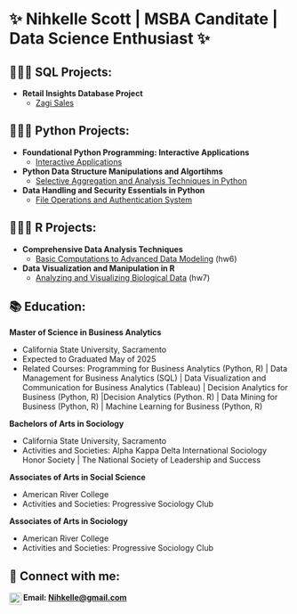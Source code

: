 <h1>✨ Nihkelle Scott | MSBA Canditate | Data Science Enthusiast ✨</h1> 

<h2>👩🏽‍💻 SQL Projects:</h2>

- <b>Retail Insights Database Project</b>
  - [Zagi Sales](https://github.com)
 
<h2>👩🏽‍💻 Python Projects:</h2>

- <b>Foundational Python Programming: Interactive Applications</b>
  - [Interactive Applications](https://github.com/nihkelle/Python_InteractiveApplications/tree/main) 
- <b>Python Data Structure Manipulations and Algortihms</b>
  - [Selective Aggregation and Analysis Techniques in Python](https://github.com/nihkelle/Python_Selective-Aggregation-and-Analysis-Techniques-in-Python/tree/main) 
- <b>Data Handling and Security Essentials in Python</b>
  - [File Operations and Authentication System](https://github.com/nihkelle/Python_File-Operations-and-Authentication-System) 

<h2>👩🏽‍💻 R Projects:</h2>

- <b>Comprehensive Data Analysis Techniques</b>
  - [Basic Computations to Advanced Data Modeling](https://github.com/joshmadakor1/Algorithms-Practice) (hw6)
- <b>Data Visualization and Manipulation in R</b>
  - [Analyzing and Visualizing Biological Data](https://github.com/joshmadakor1/Algorithms-Practice) (hw7)

<h2>📚 Education:</h2>

<b> Master of Science in Business Analytics</b>
- California State University, Sacramento
- Expected to Graduated May of 2025
- Related Courses: Programming for Business Analytics (Python, R) | Data Management for Business Analytics (SQL) | Data Visualization and Communication for Business Analytics (Tableau) | Decision Analytics for Business (Python, R) |Decision Analytics (Python. R) | Data Mining for Business (Python, R) | Machine Learning for Business (Python, R)

<b> Bachelors of Arts in Sociology </b> 
- California State University, Sacramento
- Activities and Societies: Alpha Kappa Delta International Sociology Honor Society | The National Society of Leadership and Success

<b> Associates of Arts in Social Science </b>
- American River College
- Activities and Societies: Progressive Sociology Club

<b> Associates of Arts in Sociology </b>
- American River College
- Activities and Societies: Progressive Sociology Club
  
<h2>🤳 Connect with me:</h2>

[<img align="left" alt="Edward | LinkedIn" width="22px" src="https://cdn.jsdelivr.net/npm/simple-icons@v3/icons/linkedin.svg" />][linkedin]
<b> Email: Nihkelle@gmail.com </b>

[linkedin]: https://www.linkedin.com/in/nihkelle-scott-478415257/


